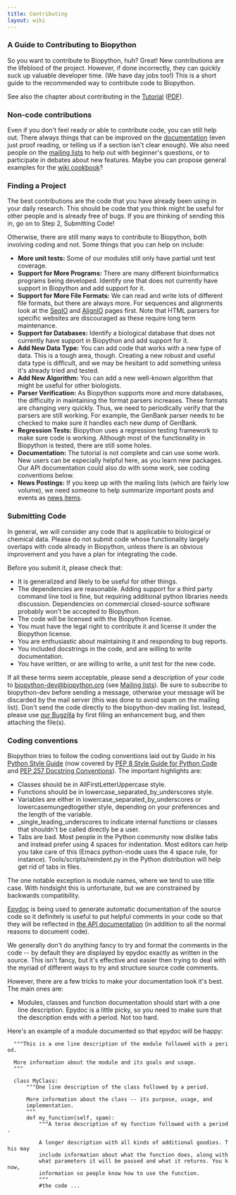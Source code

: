 ```yaml
---
title: Contributing
layout: wiki
---
```


### A Guide to Contributing to Biopython

So you want to contribute to Biopython, huh? Great! New contributions
are the lifeblood of the project. However, if done incorrectly, they can
quickly suck up valuable developer time. (We have day jobs too!) This is
a short guide to the recommended way to contribute code to Biopython.

See also the chapter about contributing in the
[Tutorial](http://biopython.org/DIST/docs/tutorial/Tutorial.html)
([PDF](http://biopython.org/DIST/docs/tutorial/Tutorial.pdf)).

### Non-code contributions

Even if you don't feel ready or able to contribute code, you can still
help out. There always things that can be improved on the
[documentation](documentation "wikilink") (even just proof reading, or
telling us if a section isn't clear enough). We also need people on the
[mailing lists](mailing_lists "wikilink") to help out with beginner's
questions, or to participate in debates about new features. Maybe you
can propose general examples for the [wiki
cookbook](Category%3ACookbook "wikilink")?

### Finding a Project

The best contributions are the code that you have already been using in
your daily research. This should be code that you think might be useful
for other people and is already free of bugs. If you are thinking of
sending this in, go on to Step 2, Submitting Code!

Otherwise, there are still many ways to contribute to Biopython, both
involving coding and not. Some things that you can help on include:

-   **More unit tests:** Some of our modules still only have partial
    unit test coverage.
-   **Support for More Programs:** There are many different
    bioinformatics programs being developed. Identify one that does not
    currently have support in Biopython and add support for it.
-   **Support for More File Formats:** We can read and write lots of
    different file formats, but there are always more. For sequences and
    alignments look at the [SeqIO](SeqIO "wikilink") and
    [AlignIO](AlignIO "wikilink") pages first. Note that HTML parsers
    for specific websites are discouraged as these require long
    term maintenance.
-   **Support for Databases:** Identify a biological database that does
    not currently have support in Biopython and add support for it.
-   **Add New Data Type:** You can add code that works with a new type
    of data. This is a tough area, though. Creating a new robust and
    useful data type is difficult, and we may be hesitant to add
    something unless it's already tried and tested.
-   **Add New Algorithm:** You can add a new well-known algorithm that
    might be useful for other biologists.
-   **Parser Verification:** As Biopython supports more and more
    databases, the difficulty in maintaining the format
    parsers increases. These formats are changing very quickly. Thus, we
    need to periodically verify that the parsers are still working. For
    example, the GenBank parser needs to be checked to make sure it
    handles each new dump of GenBank.
-   **Regression Tests:** Biopython uses a regression testing framework
    to make sure code is working. Although most of the functionality in
    Biopython is tested, there are still some holes.
-   **Documentation:** The tutorial is not complete and can use
    some work. New users can be especially helpful here, as you learn
    new packages. Our API documentation could also do with some work,
    see coding conventions below.
-   **News Postings:** If you keep up with the mailing lists (which are
    fairly low volume), we need someone to help summarize important
    posts and events as [news items](News "wikilink").

### Submitting Code

In general, we will consider any code that is applicable to biological
or chemical data. Please do not submit code whose functionality largely
overlaps with code already in Biopython, unless there is an obvious
improvement and you have a plan for integrating the code.

Before you submit it, please check that:

-   It is generalized and likely to be useful for other things.
-   The dependencies are reasonable. Adding support for a third party
    command line tool is fine, but requiring additional python libraries
    needs discussion. Dependencies on commercial closed-source software
    probably won't be accepted to Biopython.
-   The code will be licensed with the Biopython license.
-   You must have the legal right to contribute it and license it under
    the Biopython license.
-   You are enthusiastic about maintaining it and responding to
    bug reports.
-   You included docstrings in the code, and are willing to
    write documentation.
-   You have written, or are willing to write, a unit test for the
    new code.

If all these terms seem acceptable, please send a description of your
code to biopython-dev@biopython.org (see [Mailing
lists](Mailing_lists "wikilink")). Be sure to subscribe to biopython-dev
before sending a message, otherwise your message will be discarded by
the mail server (this was done to avoid spam on the mailing list). Don't
send the code directly to the biopython-dev mailing list. Instead,
please use [our Bugzilla](http://bugzilla.open-bio.org/) by first filing
an enhancement bug, and then attaching the file(s).

### Coding conventions

Biopython tries to follow the coding conventions laid out by Guido in
his [Python Style
Guide](http://www.python.org/doc/essays/styleguide.html) (now covered by
[PEP 8 Style Guide for Python
Code](http://www.python.org/dev/peps/pep-0008/) and [PEP 257 Docstring
Conventions](http://www.python.org/dev/peps/pep-0257/)). The important
highlights are:

-   Classes should be in AllFirstLetterUppercase style.
-   Functions should be in lowercase\_separated\_by\_underscores style.
-   Variables are either in lowercase\_separated\_by\_underscores or
    lowercasemungedtogether style, depending on your preferences and the
    length of the variable.
-   \_single\_leading\_underscores to indicate internal functions or
    classes that shouldn't be called directly be a user.
-   Tabs are bad. Most people in the Python community now dislike tabs
    and instead prefer using 4 spaces for indentation. Most editors can
    help you take care of this (Emacs python-mode uses the 4 space rule,
    for instance). Tools/scripts/reindent.py in the Python distribution
    will help get rid of tabs in files.

The one notable exception is module names, where we tend to use title
case. With hindsight this is unfortunate, but we are constrained by
backwards compatibility.

[Epydoc](http://epydoc.sourceforge.net/) is being used to generate
automatic documentation of the source code so it definitely is useful to
put helpful comments in your code so that they will be reflected in [the
API documentation](http://biopython.org/DIST/docs/api) (in addition to
all the normal reasons to document code).

We generally don't do anything fancy to try and format the comments in
the code -- by default they are displayed by epydoc exactly as written
in the source. This isn't fancy, but it's effective and easier then
trying to deal with the myriad of different ways to try and structure
source code comments.

However, there are a few tricks to make your documentation look it's
best. The main ones are:

-   Modules, classes and function documentation should start with a one
    line description. Epydoc is a little picky, so you need to make sure
    that the description ends with a period. Not too hard.

Here's an example of a module documented so that epydoc will be happy:

`  """This is a one line description of the module followed with a period.`  
`  `  
`  More information about the module and its goals and usage.`  
`  """`

`  class MyClass:`  
`      """One line description of the class followed by a period.`  
` `  
`      More information about the class -- its purpose, usage, and`  
`      implementation.`  
`      """`  
`      def my_function(self, spam):`  
`          """A terse description of my function followed with a period.`  
`     `  
`          A longer description with all kinds of additional goodies. This may`  
`          include information about what the function does, along with`  
`          what parameters it will be passed and what it returns. You know, `  
`          information so people know how to use the function.`  
`          """`  
`          #the code ...`
